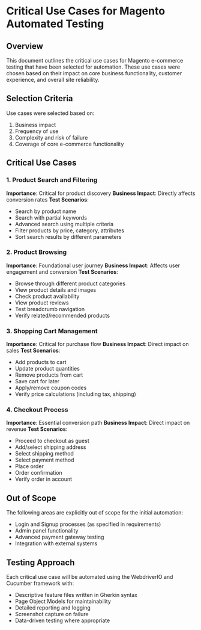 # Critical Use Cases for Magento Automated Testing

## Overview

This document outlines the critical use cases for Magento e-commerce testing that have been selected for automation. These use cases were chosen based on their impact on core business functionality, customer experience, and overall site reliability.

## Selection Criteria

Use cases were selected based on:
1. Business impact
2. Frequency of use
3. Complexity and risk of failure
4. Coverage of core e-commerce functionality

## Critical Use Cases

### 1. Product Search and Filtering

**Importance**: Critical for product discovery
**Business Impact**: Directly affects conversion rates
**Test Scenarios**:
- Search by product name
- Search with partial keywords
- Advanced search using multiple criteria
- Filter products by price, category, attributes
- Sort search results by different parameters

### 2. Product Browsing

**Importance**: Foundational user journey
**Business Impact**: Affects user engagement and conversion
**Test Scenarios**:
- Browse through different product categories
- View product details and images
- Check product availability
- View product reviews
- Test breadcrumb navigation
- Verify related/recommended products

### 3. Shopping Cart Management

**Importance**: Critical for purchase flow
**Business Impact**: Direct impact on sales
**Test Scenarios**:
- Add products to cart
- Update product quantities
- Remove products from cart
- Save cart for later
- Apply/remove coupon codes
- Verify price calculations (including tax, shipping)

### 4. Checkout Process

**Importance**: Essential conversion path
**Business Impact**: Direct impact on revenue
**Test Scenarios**:
- Proceed to checkout as guest
- Add/select shipping address
- Select shipping method
- Select payment method
- Place order
- Order confirmation
- Verify order in account

## Out of Scope

The following areas are explicitly out of scope for the initial automation:
- Login and Signup processes (as specified in requirements)
- Admin panel functionality
- Advanced payment gateway testing
- Integration with external systems

## Testing Approach

Each critical use case will be automated using the WebdriverIO and Cucumber framework with:
- Descriptive feature files written in Gherkin syntax
- Page Object Models for maintainability
- Detailed reporting and logging
- Screenshot capture on failure
- Data-driven testing where appropriate
